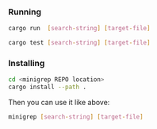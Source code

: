 ### Running
```bash
cargo run  [search-string] [target-file]
```
```bash 
cargo test [search-string] [target-file]
```

### Installing
```bash
cd <minigrep REPO location> 
cargo install --path .
``` 
Then you can use it like above:
``` bash
minigrep [search-string] [target-file]
```